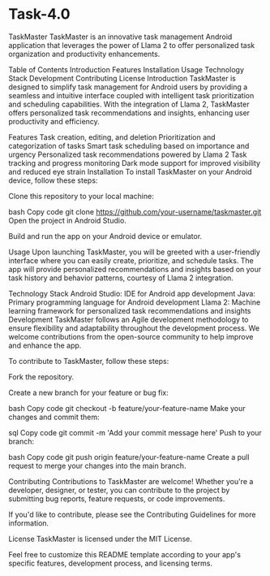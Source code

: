 # Task-4.0
TaskMaster
TaskMaster is an innovative task management Android application that leverages the power of Llama 2 to offer personalized task organization and productivity enhancements.

Table of Contents
Introduction
Features
Installation
Usage
Technology Stack
Development
Contributing
License
Introduction
TaskMaster is designed to simplify task management for Android users by providing a seamless and intuitive interface coupled with intelligent task prioritization and scheduling capabilities. With the integration of Llama 2, TaskMaster offers personalized task recommendations and insights, enhancing user productivity and efficiency.

Features
Task creation, editing, and deletion
Prioritization and categorization of tasks
Smart task scheduling based on importance and urgency
Personalized task recommendations powered by Llama 2
Task tracking and progress monitoring
Dark mode support for improved visibility and reduced eye strain
Installation
To install TaskMaster on your Android device, follow these steps:

Clone this repository to your local machine:

bash
Copy code
git clone https://github.com/your-username/taskmaster.git
Open the project in Android Studio.

Build and run the app on your Android device or emulator.

Usage
Upon launching TaskMaster, you will be greeted with a user-friendly interface where you can easily create, prioritize, and schedule tasks. The app will provide personalized recommendations and insights based on your task history and behavior patterns, courtesy of Llama 2 integration.

Technology Stack
Android Studio: IDE for Android app development
Java: Primary programming language for Android development
Llama 2: Machine learning framework for personalized task recommendations and insights
Development
TaskMaster follows an Agile development methodology to ensure flexibility and adaptability throughout the development process. We welcome contributions from the open-source community to help improve and enhance the app.

To contribute to TaskMaster, follow these steps:

Fork the repository.

Create a new branch for your feature or bug fix:

bash
Copy code
git checkout -b feature/your-feature-name
Make your changes and commit them:

sql
Copy code
git commit -m 'Add your commit message here'
Push to your branch:

bash
Copy code
git push origin feature/your-feature-name
Create a pull request to merge your changes into the main branch.

Contributing
Contributions to TaskMaster are welcome! Whether you're a developer, designer, or tester, you can contribute to the project by submitting bug reports, feature requests, or code improvements.

If you'd like to contribute, please see the Contributing Guidelines for more information.

License
TaskMaster is licensed under the MIT License.

Feel free to customize this README template according to your app's specific features, development process, and licensing terms.





